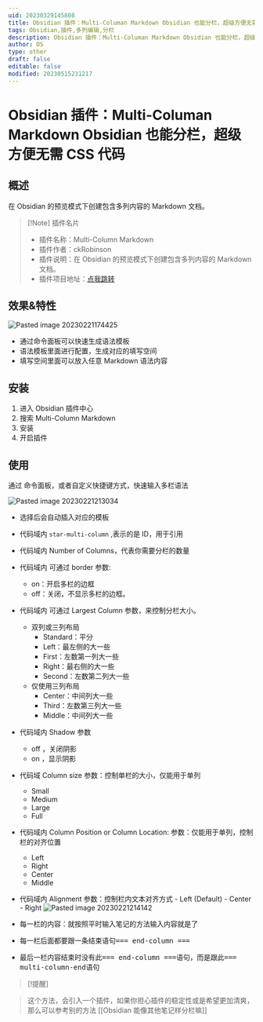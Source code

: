 ```yaml
---
uid: 20230329145808
title: Obsidian 插件：Multi-Columan Markdown Obsidian 也能分栏，超级方便无需 CSS 代码
tags: Obsidian,插件,多列编辑,分栏
description: Obsidian 插件：Multi-Columan Markdown Obsidian 也能分栏，超级方便无需 CSS 代码
author: OS
type: other
draft: false
editable: false
modified: 20230515231217
---
```


# Obsidian 插件：Multi-Columan Markdown Obsidian 也能分栏，超级方便无需 CSS 代码

## 概述

在 Obsidian 的预览模式下创建包含多列内容的 Markdown 文档。

> [!Note] 插件名片
> - 插件名称：Multi-Column Markdown
> - 插件作者：ckRobinson
> - 插件说明：在 Obsidian 的预览模式下创建包含多列内容的 Markdown 文档。
> - 插件项目地址：[点我跳转](https://github.com/ckRobinson/multi-column-markdown)

## 效果&特性

![Pasted image 20230221174425](https://cdn.pkmer.cn/images/28aa9456049bdb0e79b47755d15af857_MD5.png!pkmer)

- 通过命令面板可以快速生成语法模板
- 语法模板里面进行配置，生成对应的填写空间
- 填写空间里面可以放入任意 Markdown 语法内容

## 安装

1. 进入 Obsidian 插件中心
2. 搜索 Multi-Column Markdown
3. 安装
4. 开启插件

## 使用

通过 命令面板，或者自定义快捷键方式，快速输入多栏语法

![Pasted image 20230221213034](https://cdn.pkmer.cn/images/5ed3d6714f9742d671fb2b437d251765_MD5.png!pkmer)

- 选择后会自动插入对应的模板
- 代码域内 `star-multi-column` ,表示的是 ID，用于引用
- 代码域内 Number of Columns，代表你需要分栏的数量
- 代码域内 可通过 border 参数:
    - on：开启多栏的边框
    - off：关闭，不显示多栏的边框。
- 代码域内 可通过 Largest Column 参数，来控制分栏大小。
    - 双列或三列布局
        - Standard：平分
        - Left：最左侧的大一些
        - First：左数第一列大一些
        - Right：最右侧的大一些
        - Second：左数第二列大一些
    - 仅使用三列布局
        - Center：中间列大一些
        - Third：左数第三列大一些
        - Middle：中间列大一些
- 代码域内 Shadow 参数
    - off ，关闭阴影
    - on ，显示阴影
- 代码域 Column size 参数：控制单栏的大小，仅能用于单列
    - Small
    - Medium
    - Large
    - Full
- 代码域内 Column Position or Column Location: 参数：仅能用于单列，控制栏的对齐位置
    - Left
    - Right
    - Center
    - Middle
- 代码域内 Alignment 参数：控制栏内文本对齐方式 - Left (Default) - Center - Right
    ![Pasted image 20230221214142](https://cdn.pkmer.cn/images/0fd834d8560094b69271079e4c5daba6_MD5.png!pkmer)

- 每一栏的内容：就按照平时输入笔记的方法输入内容就是了
- 每一栏后面都要跟一条结束语句<kbd>=== end-column ===</kbd>
- 最后一栏内容结束时没有此<kbd>=== end-column ===</kbd>语句，而是跟此<kbd>=== multi-column-end</kbd>语句

> [!提醒]

> 这个方法，会引入一个插件，如果你担心插件的稳定性或是希望更加清爽，那么可以参考别的方法 [[Obsidian 能像其他笔记样分栏嘛]]
